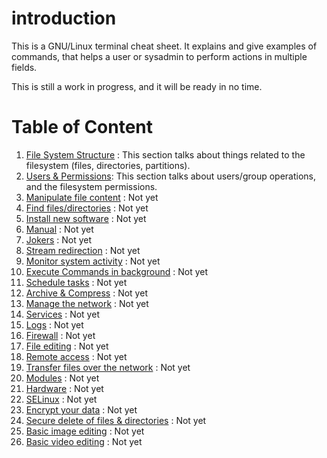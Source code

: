 # introduction
This is a GNU/Linux terminal cheat sheet. It explains and give examples of commands, that helps a user or sysadmin to perform actions in multiple fields.

This is still a work in progress, and it will be ready in no time.

# Table of Content
  1. [File System Structure](01.filesystem.structure.md) : This section talks about things related to the filesystem (files, directories, partitions).
  2. [Users & Permissions](02.users.and.permissions.md): This section talks about users/group operations, and the filesystem permissions.
  3. [Manipulate file content]() : Not yet
  4. [Find files/directories]() : Not yet
  5. [Install new software]() : Not yet
  6. [Manual]() : Not yet
  7. [Jokers]() : Not yet
  8. [Stream redirection]() : Not yet
  9.  [Monitor system activity]() : Not yet
  10. [Execute Commands in background]() : Not yet
  11. [Schedule tasks]() : Not yet
  12. [Archive & Compress]() : Not yet
  18. [Manage the network]() : Not yet
  13. [Services]() : Not yet
  14. [Logs]() : Not yet
  15. [Firewall]() : Not yet
  16. [File editing]() : Not yet
  17. [Remote access]() : Not yet
  18. [Transfer files over the network]() : Not yet
  19. [Modules]() : Not yet
  20. [Hardware]() : Not yet
  21. [SELinux]() : Not yet
  22. [Encrypt your data]() : Not yet
  23. [Secure delete of files & directories]() : Not yet
  24. [Basic image editing]() : Not yet
  25. [Basic video editing]() : Not yet
